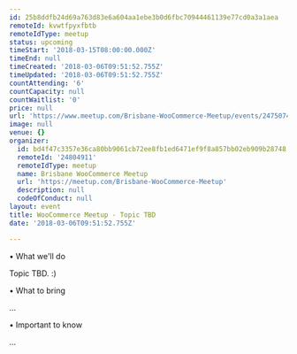 ```yaml
---
id: 25b8ddfb24d69a763d83e6a604aa1ebe3b0d6fbc70944461139e77cd0a3a1aea
remoteId: kvwtfpyxfbtb
remoteIdType: meetup
status: upcoming
timeStart: '2018-03-15T08:00:00.000Z'
timeEnd: null
timeCreated: '2018-03-06T09:51:52.755Z'
timeUpdated: '2018-03-06T09:51:52.755Z'
countAttending: '6'
countCapacity: null
countWaitlist: '0'
price: null
url: 'https://www.meetup.com/Brisbane-WooCommerce-Meetup/events/247507407/'
image: null
venue: {}
organizer:
  id: bd4f47c3357e36ca80bb9061cb72ee8fb1ed6471ef9f8a857bb02eb909b28748
  remoteId: '24804911'
  remoteIdType: meetup
  name: Brisbane WooCommerce Meetup
  url: 'https://meetup.com/Brisbane-WooCommerce-Meetup'
  description: null
  codeOfConduct: null
layout: event
title: WooCommerce Meetup - Topic TBD
date: '2018-03-06T09:51:52.755Z'

---
```

<p>• What we'll do</p> <p>Topic TBD. :)</p> <p>• What to bring</p> <p>...</p> <p>• Important to know</p> <p>...</p>
